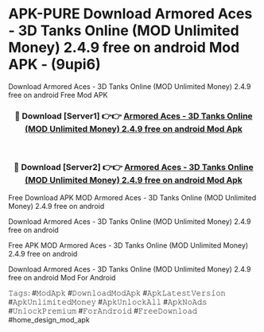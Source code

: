 # APK-PURE Download Armored Aces - 3D Tanks Online (MOD Unlimited Money) 2.4.9 free on android Mod APK - (9upi6)
Download Armored Aces - 3D Tanks Online (MOD Unlimited Money) 2.4.9 free on android Free Mod APK

<div align="center">
<h3>🔴 Download [Server1] 👉👉 <a href="https://apk-comot.site?title=Armored_Aces_-_3D_Tanks_Online_(MOD_Unlimited_Money)_2.4.9_free_on_android">Armored Aces - 3D Tanks Online (MOD Unlimited Money) 2.4.9 free on android Mod Apk</a></h3><br>

<h3>🔴 Download [Server2] 👉👉 <a href="https://apk-comot.site?title=Armored_Aces_-_3D_Tanks_Online_(MOD_Unlimited_Money)_2.4.9_free_on_android">Armored Aces - 3D Tanks Online (MOD Unlimited Money) 2.4.9 free on android Mod Apk</a></h3>
</div>


Free Download APK MOD Armored Aces - 3D Tanks Online (MOD Unlimited Money) 2.4.9 free on android

Download Armored Aces - 3D Tanks Online (MOD Unlimited Money) 2.4.9 free on android 

Free APK MOD Armored Aces - 3D Tanks Online (MOD Unlimited Money) 2.4.9 free on android 

Download Armored Aces - 3D Tanks Online (MOD Unlimited Money) 2.4.9 free on android Mod For Android

𝚃𝚊𝚐𝚜: #𝙼𝚘𝚍𝙰𝚙𝚔 #𝙳𝚘𝚠𝚗𝚕𝚘𝚊𝚍𝙼𝚘𝚍𝙰𝚙𝚔 #𝙰𝚙𝚔𝙻𝚊𝚝𝚎𝚜𝚝𝚅𝚎𝚛𝚜𝚒𝚘𝚗 #𝙰𝚙𝚔𝚄𝚗𝚕𝚒𝚖𝚒𝚝𝚎𝚍𝙼𝚘𝚗𝚎𝚢 #𝙰𝚙𝚔𝚄𝚗𝚕𝚘𝚌𝚔𝙰𝚕𝚕 #𝙰𝚙𝚔𝙽𝚘𝙰𝚍𝚜 #𝚄𝚗𝚕𝚘𝚌𝚔𝙿𝚛𝚎𝚖𝚒𝚞𝚖 #𝙵𝚘𝚛𝙰𝚗𝚍𝚛𝚘𝚒𝚍 #𝙵𝚛𝚎𝚎𝙳𝚘𝚠𝚗𝚕𝚘𝚊𝚍 #home_design_mod_apk